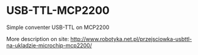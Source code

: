 # USB-TTL-MCP2200
Simple conventer USB-TTL on MCP2200

More description on site: http://www.robotyka.net.pl/przejsciowka-usbttl-na-ukladzie-microchip-mcp2200/
